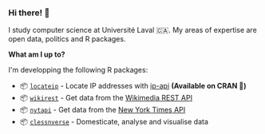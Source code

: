 ### Hi there! 👋

I study computer science at Université Laval 🇨🇦. My areas of expertise are open data, politics and R packages.

**What am I up to?**

I'm developping the following R packages:

* 📦 [`locateip`](https://github.com/clessn/locateip) - Locate IP addresses with [ip-api](https://ip-api.com/) **(Available on CRAN :tada:)**
* 📦 [`wikirest`](https://github.com/clessn/wikirest) - Get data from the [Wikimedia REST API](https://wikimedia.org/api/rest_v1/)
* 📦 [`nytapi`](https://github.com/clessn/nytapi) - Get data from the [New York Times API](https://developer.nytimes.com/)
* 📦 [`clessnverse`](https://github.com/clessn/clessnverse) - Domesticate, analyse and visualise data
